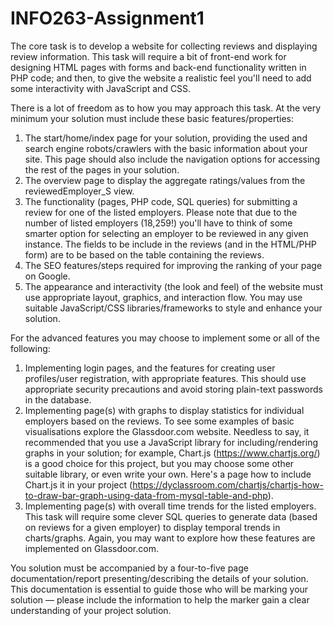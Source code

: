# INFO263-Assignment1

The core task is to develop a website for collecting reviews and displaying review information. This task will require a bit of front-end work for designing HTML pages with forms and back-end functionality written in PHP code; and then, to give the website a realistic feel you'll need to add some interactivity with JavaScript and CSS. 

There is a lot of freedom as to how you may approach this task. At the very minimum your solution must include these basic features/properties:
1. The start/home/index page for your solution, providing the used and search engine robots/crawlers with the basic information about your site. This page should also include the navigation options for accessing the rest of the pages in your solution.
2. The overview page to display the aggregate ratings/values from the reviewedEmployer_S view.
3. The functionality (pages, PHP code, SQL queries) for submitting a review for one of the listed employers. Please note that due to the number of listed employers (18,259!) you'll have to think of some smarter option for selecting an employer to be reviewed in any given instance. The fields to be include in the reviews (and in the HTML/PHP form) are to be based on the table containing the reviews.
4. The SEO features/steps required for improving the ranking of your page on Google.
5. The appearance and interactivity (the look and feel) of the website must use appropriate layout, graphics, and interaction flow. You may use suitable JavaScript/CSS libraries/frameworks to style and enhance your solution.


For the advanced features you may choose to implement some or all of the following:
1. Implementing login pages, and the features for creating user profiles/user registration, with appropriate features. This should use appropriate security precautions and avoid storing plain-text passwords in the database.
2. Implementing page(s) with graphs to display statistics for individual employers based on the reviews. To see some examples of basic visualisations explore the Glassdoor.com website. Needless to say, it recommended that you use a JavaScript library for including/rendering graphs in your solution; for example, Chart.js (https://www.chartjs.org/) is a good choice for this project, but you may choose some other suitable library, or even write your own. Here's a page how to include Chart.js it in your project (https://dyclassroom.com/chartjs/chartjs-how-to-draw-bar-graph-using-data-from-mysql-table-and-php).
3. Implementing page(s) with overall time trends for the listed employers. This task will require some clever SQL queries to generate data (based on reviews for a given employer) to display temporal trends in charts/graphs. Again, you may want to explore how these features are implemented on Glassdoor.com.

You solution must be accompanied by a four-to-five page documentation/report presenting/describing the details of your solution. This documentation is essential to guide those who will be marking your solution — please include the information to help the marker gain a clear understanding of your project solution.
